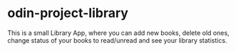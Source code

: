 # odin-project-library
This is a small Library App, where you can add new books, delete old ones, change status of your books to read/unread and see your library statistics.
          
